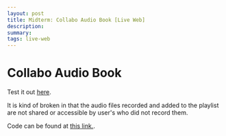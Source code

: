 ```yaml
---
layout: post
title: Midterm: Collabo Audio Book [Live Web]
description: 
summary: 
tags: live-web 
---
```

<h1>Collabo Audio Book</h1>

Test it out [here](https://sh4712.itp.io/).

It is kind of broken in that the audio files recorded and added to the playlist are not shared or accessible by user's who did not record them. 

Code can be found at [this link.](https://github.com/ratemypraxis/liveCollaboAudioBook).
